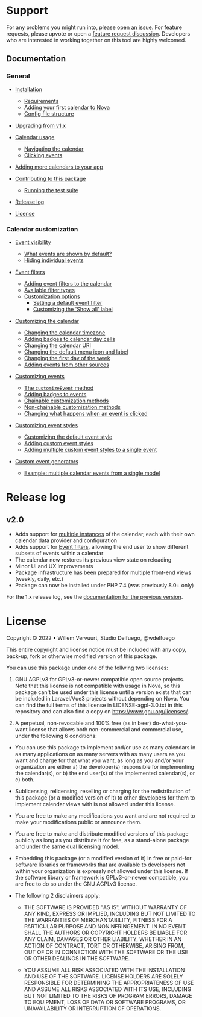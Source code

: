 # Support
For any problems you might run into, please [open an issue](https://github.com/wdelfuego/nova-calendar/issues). For feature requests, please upvote or open a [feature request discussion](https://github.com/wdelfuego/nova-calendar/discussions/categories/ideas-feature-requests). Developers who are interested in working together on this tool are highly welcomed.


## Documentation

### General
- [Installation](/nova-calendar/installation.html)
  - [Requirements](/nova-calendar/installation.html#requirements)
  - [Adding your first calendar to Nova](/nova-calendar/installation.html#adding-your-first-calendar-to-nova)
  - [Config file structure](/nova-calendar/installation.html#config-file-structure)
  
- [Upgrading from v1.x](/nova-calendar/upgrading.html)

- [Calendar usage](/nova-calendar/usage.html)
  - [Navigating the calendar](/nova-calendar/usage.html#navigating-the-calendar)
  - [Clicking events](/nova-calendar/usage.html#clicking-events)
  
- [Adding more calendars to your app](/nova-calendar/adding-more-calendar-views.html)

- [Contributing to this package](/nova-calendar/contributing-to-this-package.html)
    - [Running the test suite](/nova-calendar/contributing-to-this-package.html#running-tests)
    
- [Release log](#release-log)

- [License](#license)

### Calendar customization
- [Event visibility](/nova-calendar/event-visibility.html)
  - [What events are shown by default?](/nova-calendar/event-visibility.html#what-events-are-shown-by-default)
  - [Hiding individual events](/nova-calendar/event-visibility.html#hiding-individual-events)
  
- [Event filters](/nova-calendar/event-filters.html)
  - [Adding event filters to the calendar](/nova-calendar/event-filters.html#adding-event-filters-to-the-calendar)
  - [Available filter types](/nova-calendar/event-filters.html#available-filter-types)
  - [Customization options](/nova-calendar/event-filters.html#customization-options)
    - [Setting a default event filter](/nova-calendar/event-filters.html#setting-a-default-event-filter)
    - [Customizing the 'Show all' label](/nova-calendar/event-filters.html#customizing-the-show-all-label)

- [Customizing the calendar](/nova-calendar/customizing-the-calendar.html)
  - [Changing the calendar timezone](/nova-calendar/customizing-the-calendar.html#changing-the-calendar-timezone)
  - [Adding badges to calendar day cells](/nova-calendar/customizing-the-calendar.html#adding-badges-to-calendar-day-cells)
  - [Changing the calendar URI](/nova-calendar/customizing-the-calendar.html#changing-the-calendar-uri)
  - [Changing the default menu icon and label](/nova-calendar/customizing-the-calendar.html#changing-the-default-menu-icon-and-label)
  - [Changing the first day of the week](/nova-calendar/customizing-the-calendar.html#changing-the-first-day-of-the-week)
  - [Adding events from other sources](/nova-calendar/customizing-the-calendar.html#adding-events-from-other-sources)
  
- [Customizing events](/nova-calendar/customizing-events.html)
  - [The `customizeEvent` method](/nova-calendar/customizing-events.html#the-customizeevent-method)
  - [Adding badges to events](/nova-calendar/customizing-events.html#adding-badges-to-events)
  - [Chainable customization methods](/nova-calendar/customizing-events.html#chainable-customization-methods)
  - [Non-chainable customization methods](/nova-calendar/customizing-events.html#non-chainable-customization-methods)
  - [Changing what happens when an event is clicked](/nova-calendar/customizing-events.html#changing-what-happens-when-an-event-is-clicked)

- [Customizing event styles](/nova-calendar/customizing-events.html#customizing-the-css)
  - [Customizing the default event style](/nova-calendar/customizing-events.html#customizing-the-default-event-style)
  - [Adding custom event styles](/nova-calendar/customizing-events.html#adding-custom-event-styles)
  - [Adding multiple custom event styles to a single event](/nova-calendar/customizing-events.html#adding-multiple-custom-event-styles-to-a-single-event)

- [Custom event generators](/nova-calendar/custom-event-generators.html)
  - [Example: multiple calendar events from a single model](/nova-calendar/custom-event-generators.html#example-multiple-calendar-events-from-a-single-model)


# Release log
## v2.0
- Adds support for [multiple instances](/nova-calendar/adding-more-calendar-views.html) of the calendar, each with their own calendar data provider and configuration
- Adds support for [Event filters](/nova-calendar/event-filters.html), allowing the end user to show different subsets of events within a calendar
- The calendar now restores its previous view state on reloading
- Minor UI and UX improvements
- Package infrastructure has been prepared for multiple front-end views (weekly, daily, etc.)
- Package can now be installed under PHP 7.4 (was previously 8.0+ only)

For the 1.x release log, see the [documentation for the previous version](/nova-calendar/v1).


# License
Copyright © 2022 • Willem Vervuurt, Studio Delfuego, @wdelfuego

This entire copyright and license notice must be included with any copy, back-up, 
fork or otherwise modified version of this package.

You can use this package under one of the follwing two licenses:

1. GNU AGPLv3 for GPLv3-or-newer compatible open source projects. Note that this license 
   is not compatible with usage in Nova, so this package can't be used under this license
   until a version exists that can be included in Laravel/Vue3 projects without 
   depending on Nova. You can find the full terms of this license in LICENSE-agpl-3.0.txt 
   in this repository and can also find a copy on https://www.gnu.org/licenses/.
    
2. A perpetual, non-revocable and 100% free (as in beer) do-what-you-want license 
   that allows both non-commercial and commercial use, under the following 6 conditions:
   
  - You can use this package to implement and/or use as many calendars in as many 
    applications on as many servers with as many users as you want and charge for 
    that what you want, as long as you and/or your organization are either
      a) the developer(s) responsible for implementing the calendar(s), or
      b) the end user(s) of the implemented calendar(s), or
      c) both.
    
  - Sublicensing, relicensing, reselling or charging for the redistribution of this 
    package (or a modified version of it) to other developers for them to implement 
    calendar views with is not allowed under this license.
    
  - You are free to make any modifications you want and are not required to make 
    your modifications public or announce them.
    
  - You are free to make and distribute modified versions of this package publicly 
    as long as you distribute it for free, as a stand-alone package and under the 
    same dual licensing model. 
    
  - Embedding this package (or a modified version of it) in free or paid-for software
    libraries or frameworks that are available to developers not within your 
    organization is expressly not allowed under this license. If the software library
    or framework is GPLv3-or-newer compatible, you are free to do so under the 
    GNU AGPLv3 license.
    
  - The following 2 disclaimers apply:

	  - THE SOFTWARE IS PROVIDED "AS IS", WITHOUT WARRANTY OF ANY KIND, EXPRESS OR 
      IMPLIED, INCLUDING BUT NOT LIMITED TO THE WARRANTIES OF MERCHANTABILITY, 
      FITNESS FOR A PARTICULAR PURPOSE AND NONINFRINGEMENT. IN NO EVENT SHALL 
      THE AUTHORS OR COPYRIGHT HOLDERS BE LIABLE FOR ANY CLAIM, DAMAGES OR OTHER 
      LIABILITY, WHETHER IN AN ACTION OF CONTRACT, TORT OR OTHERWISE, ARISING FROM, 
      OUT OF OR IN CONNECTION WITH THE SOFTWARE OR THE USE OR OTHER DEALINGS IN 
      THE SOFTWARE.
      
    - YOU ASSUME ALL RISK ASSOCIATED WITH THE INSTALLATION AND USE OF THE SOFTWARE. 
      LICENSE HOLDERS ARE SOLELY RESPONSIBLE FOR DETERMINING THE APPROPRIATENESS OF 
      USE AND ASSUME ALL RISKS ASSOCIATED WITH ITS USE, INCLUDING BUT NOT LIMITED TO
      THE RISKS OF PROGRAM ERRORS, DAMAGE TO EQUIPMENT, LOSS OF DATA OR SOFTWARE 
      PROGRAMS, OR UNAVAILABILITY OR INTERRUPTION OF OPERATIONS.

